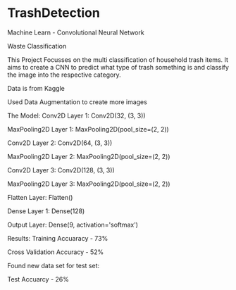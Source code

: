 # TrashDetection
Machine Learn - Convolutional Neural Network

Waste Classification

This Project Focusses on the multi classification of household trash items. It aims to create a CNN to predict what type of trash something is and classify the image into the respective category.

Data is from Kaggle

Used Data Augmentation to create more images

The Model:
Conv2D Layer 1: Conv2D(32, (3, 3))

MaxPooling2D Layer 1: MaxPooling2D(pool_size=(2, 2))

Conv2D Layer 2: Conv2D(64, (3, 3))

MaxPooling2D Layer 2: MaxPooling2D(pool_size=(2, 2))

Conv2D Layer 3: Conv2D(128, (3, 3))

MaxPooling2D Layer 3: MaxPooling2D(pool_size=(2, 2))

Flatten Layer: Flatten()

Dense Layer 1: Dense(128)

Output Layer: Dense(9, activation='softmax')

Results:
Training Accuaracy - 73%

Cross Validation Accuracy - 52%

Found new data set for test set:

Test Accuarcy - 26%
